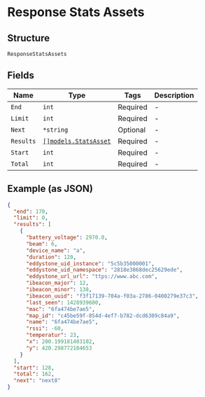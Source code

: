 
# Response Stats Assets

## Structure

`ResponseStatsAssets`

## Fields

| Name | Type | Tags | Description |
|  --- | --- | --- | --- |
| `End` | `int` | Required | - |
| `Limit` | `int` | Required | - |
| `Next` | `*string` | Optional | - |
| `Results` | [`[]models.StatsAsset`](../../doc/models/stats-asset.md) | Required | - |
| `Start` | `int` | Required | - |
| `Total` | `int` | Required | - |

## Example (as JSON)

```json
{
  "end": 170,
  "limit": 0,
  "results": [
    {
      "battery_voltage": 2970.0,
      "beam": 6,
      "device_name": "a",
      "duration": 120,
      "eddystone_uid_instance": "5c5b35000001",
      "eddystone_uid_namespace": "2818e3868dec25629ede",
      "eddystone_url_url": "ttps://www.abc.com",
      "ibeacon_major": 12,
      "ibeacon_minor": 138,
      "ibeacon_uuid": "f3f17139-704a-f03a-2786-0400279e37c3",
      "last_seen": 1428939600,
      "mac": "6fa474be7ae5",
      "map_id": "c45be59f-854d-4ef7-b782-dcd6309c84a9",
      "name": "6fa474be7ae5",
      "rssi": -60,
      "temperatur": 23,
      "x": 280.199181403102,
      "y": 420.298772104653
    }
  ],
  "start": 128,
  "total": 162,
  "next": "next8"
}
```

